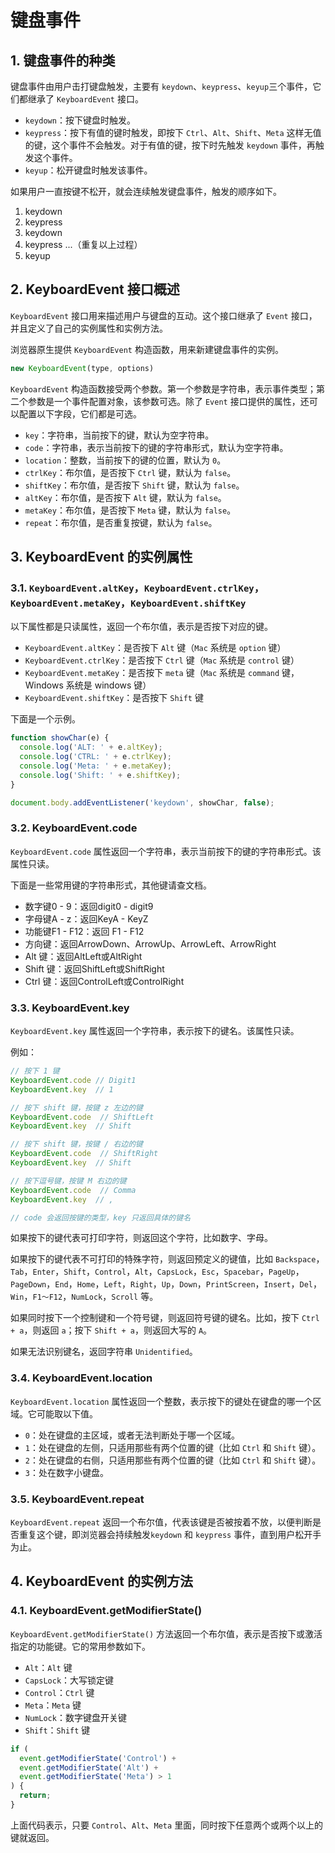 # 键盘事件

## 1. 键盘事件的种类

键盘事件由用户击打键盘触发，主要有 `keydown`、`keypress`、`keyup`三个事件，它们都继承了 `KeyboardEvent` 接口。

- `keydown`：按下键盘时触发。
- `keypress`：按下有值的键时触发，即按下 `Ctrl`、`Alt`、`Shift`、`Meta` 这样无值的键，这个事件不会触发。对于有值的键，按下时先触发 `keydown` 事件，再触发这个事件。
- `keyup`：松开键盘时触发该事件。

如果用户一直按键不松开，就会连续触发键盘事件，触发的顺序如下。

1. keydown
2. keypress
3. keydown
4. keypress
...（重复以上过程）
5. keyup

## 2. KeyboardEvent 接口概述

`KeyboardEvent` 接口用来描述用户与键盘的互动。这个接口继承了 `Event` 接口，并且定义了自己的实例属性和实例方法。

浏览器原生提供 `KeyboardEvent` 构造函数，用来新建键盘事件的实例。

```javascript
new KeyboardEvent(type, options)
```

`KeyboardEvent` 构造函数接受两个参数。第一个参数是字符串，表示事件类型；第二个参数是一个事件配置对象，该参数可选。除了 `Event` 接口提供的属性，还可以配置以下字段，它们都是可选。

- `key`：字符串，当前按下的键，默认为空字符串。
- `code`：字符串，表示当前按下的键的字符串形式，默认为空字符串。
- `location`：整数，当前按下的键的位置，默认为 `0`。
- `ctrlKey`：布尔值，是否按下 `Ctrl` 键，默认为 `false`。
- `shiftKey`：布尔值，是否按下 `Shift` 键，默认为 `false`。
- `altKey`：布尔值，是否按下 `Alt` 键，默认为 `false`。
- `metaKey`：布尔值，是否按下 `Meta` 键，默认为 `false`。
- `repeat`：布尔值，是否重复按键，默认为 `false`。

## 3. KeyboardEvent 的实例属性

### 3.1. `KeyboardEvent.altKey`，`KeyboardEvent.ctrlKey`，`KeyboardEvent.metaKey`，`KeyboardEvent.shiftKey`

以下属性都是只读属性，返回一个布尔值，表示是否按下对应的键。

- `KeyboardEvent.altKey`：是否按下 `Alt` 键（`Mac` 系统是 `option` 键）
- `KeyboardEvent.ctrlKey`：是否按下 `Ctrl` 键（`Mac` 系统是 `control` 键）
- `KeyboardEvent.metaKey`：是否按下 `meta` 键（`Mac` 系统是 `command` 键，Windows 系统是 windows 键）
- `KeyboardEvent.shiftKey`：是否按下 `Shift` 键

下面是一个示例。

```javascript
function showChar(e) {
  console.log('ALT: ' + e.altKey);
  console.log('CTRL: ' + e.ctrlKey);
  console.log('Meta: ' + e.metaKey);
  console.log('Shift: ' + e.shiftKey);
}

document.body.addEventListener('keydown', showChar, false);
```

### 3.2. KeyboardEvent.code

`KeyboardEvent.code` 属性返回一个字符串，表示当前按下的键的字符串形式。该属性只读。

下面是一些常用键的字符串形式，其他键请查文档。

- 数字键0 - 9：返回digit0 - digit9
- 字母键A - z：返回KeyA - KeyZ
- 功能键F1 - F12：返回 F1 - F12
- 方向键：返回ArrowDown、ArrowUp、ArrowLeft、ArrowRight
- Alt 键：返回AltLeft或AltRight
- Shift 键：返回ShiftLeft或ShiftRight
- Ctrl 键：返回ControlLeft或ControlRight

### 3.3. KeyboardEvent.key

`KeyboardEvent.key` 属性返回一个字符串，表示按下的键名。该属性只读。

例如：

```javascript
// 按下 1 键
KeyboardEvent.code // Digit1
KeyboardEvent.key  // 1

// 按下 shift 键，按键 z 左边的键
KeyboardEvent.code  // ShiftLeft
KeyboardEvent.key  // Shift

// 按下 shift 键，按键 / 右边的键
KeyboardEvent.code  // ShiftRight
KeyboardEvent.key  // Shift

// 按下逗号键，按键 M 右边的键
KeyboardEvent.code  // Comma
KeyboardEvent.key  // ,

// code 会返回按键的类型，key 只返回具体的键名
```

如果按下的键代表可打印字符，则返回这个字符，比如数字、字母。

如果按下的键代表不可打印的特殊字符，则返回预定义的键值，比如 `Backspace`，`Tab`，`Enter`，`Shift`，`Control`，`Alt`，`CapsLock`，`Esc`，`Spacebar`，`PageUp`，`PageDown`，`End`，`Home`，`Left`，`Right`，`Up`，`Down`，`PrintScreen`，`Insert`，`Del`，`Win`，`F1～F12`，`NumLock`，`Scroll` 等。

如果同时按下一个控制键和一个符号键，则返回符号键的键名。比如，按下 `Ctrl + a`，则返回 `a`；按下 `Shift + a`，则返回大写的 `A`。

如果无法识别键名，返回字符串 `Unidentified`。

### 3.4. KeyboardEvent.location

`KeyboardEvent.location` 属性返回一个整数，表示按下的键处在键盘的哪一个区域。它可能取以下值。

- `0`：处在键盘的主区域，或者无法判断处于哪一个区域。
- `1`：处在键盘的左侧，只适用那些有两个位置的键（比如 `Ctrl` 和 `Shift` 键）。
- `2`：处在键盘的右侧，只适用那些有两个位置的键（比如 `Ctrl` 和 `Shift` 键）。
- `3`：处在数字小键盘。

### 3.5. KeyboardEvent.repeat

`KeyboardEvent.repeat` 返回一个布尔值，代表该键是否被按着不放，以便判断是否重复这个键，即浏览器会持续触发`keydown` 和 `keypress` 事件，直到用户松开手为止。

## 4. KeyboardEvent 的实例方法

### 4.1. KeyboardEvent.getModifierState()

`KeyboardEvent.getModifierState()` 方法返回一个布尔值，表示是否按下或激活指定的功能键。它的常用参数如下。

- `Alt`：`Alt` 键
- `CapsLock`：大写锁定键
- `Control`：`Ctrl` 键
- `Meta`：`Meta` 键
- `NumLock`：数字键盘开关键
- `Shift`：`Shift` 键

```javascript
if (
  event.getModifierState('Control') +
  event.getModifierState('Alt') +
  event.getModifierState('Meta') > 1
) {
  return;
}
```

上面代码表示，只要 `Control`、`Alt`、`Meta` 里面，同时按下任意两个或两个以上的键就返回。

